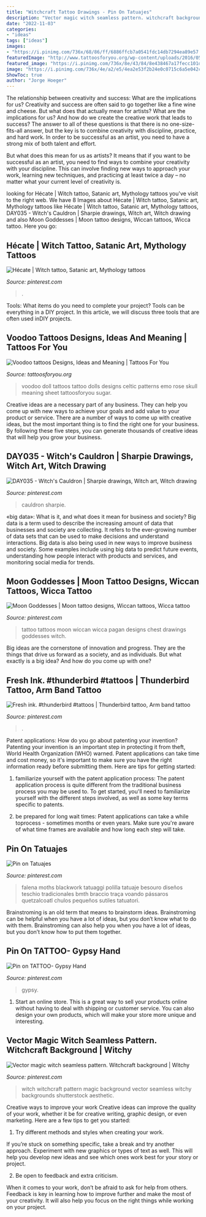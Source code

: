 ```yaml
---
title: "Witchcraft Tattoo Drawings - Pin On Tatuajes"
description: "Vector magic witch seamless pattern. witchcraft background"
date: "2022-11-03"
categories:
- "ideas"
tags: ["ideas"]
images:
- "https://i.pinimg.com/736x/68/86/ff/6886ffcb7a0541fdc14db7294ea89e57.jpg"
featuredImage: "http://www.tattoosforyou.org/wp-content/uploads/2016/05/Voodoo-Doll-Tattoos.jpg"
featured_image: "https://i.pinimg.com/736x/8e/43/84/8e438467a17fecc101db049a30f7a164.jpg"
image: "https://i.pinimg.com/736x/4e/a2/e5/4ea2e53f2b24e0c0715c6a5e042c810f.jpg"
ShowToc: true
author: "Jorge Hoeger"
---
```



The relationship between creativity and success: What are the implications for us?
Creativity and success are often said to go together like a fine wine and cheese. But what does that actually mean for artists? What are the implications for us? And how do we create the creative work that leads to success?
The answer to all of these questions is that there is no one-size-fits-all answer, but the key is to combine creativity with discipline, practice, and hard work. In order to be successful as an artist, you need to have a strong mix of both talent and effort.

But what does this mean for us as artists? It means that if you want to be successful as an artist, you need to find ways to combine your creativity with your discipline. This can involve finding new ways to approach your work, learning new techniques, and practicing at least twice a day – no matter what your current level of creativity is.

	

		
looking for Hécate | Witch tattoo, Satanic art, Mythology tattoos you've visit to the right web. We have 8 Images about Hécate | Witch tattoo, Satanic art, Mythology tattoos like Hécate | Witch tattoo, Satanic art, Mythology tattoos, DAY035 - Witch&#039;s Cauldron | Sharpie drawings, Witch art, Witch drawing and also Moon Goddesses | Moon tattoo designs, Wiccan tattoos, Wicca tattoo. Here you go:
		
    
## Hécate | Witch Tattoo, Satanic Art, Mythology Tattoos

<img loading=lazy src="https://i.pinimg.com/736x/f0/0e/f8/f00ef8ca787775b66b9d1ebf87909ae2.jpg" onerror="this.onerror=null;this.src='https://tse1.mm.bing.net/th?id=OIP.JfjeMBe6UT0ULI7LfzR03gHaJQ&amp;pid=15.1';" alt="Hécate | Witch tattoo, Satanic art, Mythology tattoos">

_Source: pinterest.com_

>. 

	

Tools: What items do you need to complete your project?
Tools can be everything in a DIY project. In this article, we will discuss three tools that are often used inDIY projects.

    
## Voodoo Tattoos Designs, Ideas And Meaning | Tattoos For You

<img loading=lazy src="http://www.tattoosforyou.org/wp-content/uploads/2016/05/Voodoo-Doll-Tattoos.jpg" onerror="this.onerror=null;this.src='https://tse4.mm.bing.net/th?id=OIP.Xu-g_sPg_oUIWe9v8fVhUQHaLV&amp;pid=15.1';" alt="Voodoo tattoos Designs, Ideas and Meaning | Tattoos For You">

_Source: tattoosforyou.org_

>voodoo doll tattoos tattoo dolls designs celtic patterns emo rose skull meaning sheet tattoosforyou sugar. 

	

Creative ideas are a necessary part of any business. They can help you come up with new ways to achieve your goals and add value to your product or service. There are a number of ways to come up with creative ideas, but the most important thing is to find the right one for your business. By following these five steps, you can generate thousands of creative ideas that will help you grow your business.

    
## DAY035 - Witch&#039;s Cauldron | Sharpie Drawings, Witch Art, Witch Drawing

<img loading=lazy src="https://i.pinimg.com/originals/48/50/27/485027cb4be70c3428c1d06a910d0021.jpg" onerror="this.onerror=null;this.src='https://tse2.mm.bing.net/th?id=OIP.NrIxIVFSh5eUPjh2MQTtwQHaJZ&amp;pid=15.1';" alt="DAY035 - Witch&#039;s Cauldron | Sharpie drawings, Witch art, Witch drawing">

_Source: pinterest.com_

>cauldron sharpie. 

	

«big data»: What is it, and what does it mean for business and society?
Big data is a term used to describe the increasing amount of data that businesses and society are collecting. It refers to the ever-growing number of data sets that can be used to make decisions and understand interactions. Big data is also being used in new ways to improve business and society. Some examples include using big data to predict future events, understanding how people interact with products and services, and monitoring social media for trends.

    
## Moon Goddesses | Moon Tattoo Designs, Wiccan Tattoos, Wicca Tattoo

<img loading=lazy src="https://i.pinimg.com/736x/4e/a2/e5/4ea2e53f2b24e0c0715c6a5e042c810f.jpg" onerror="this.onerror=null;this.src='https://tse3.mm.bing.net/th?id=OIP.4BZ8jpNiFfU42yuI6C-yWAAAAA&amp;pid=15.1';" alt="Moon Goddesses | Moon tattoo designs, Wiccan tattoos, Wicca tattoo">

_Source: pinterest.com_

>tattoo tattoos moon wiccan wicca pagan designs chest drawings goddesses witch. 

	

Big ideas are the cornerstone of innovation and progress. They are the things that drive us forward as a society, and as individuals. But what exactly is a big idea? And how do you come up with one?

    
## Fresh Ink. #thunderbird #tattoos | Thunderbird Tattoo, Arm Band Tattoo

<img loading=lazy src="https://i.pinimg.com/originals/81/7d/04/817d04dc64f7dcf5cbca8bfea5700a9e.jpg" onerror="this.onerror=null;this.src='https://tse1.mm.bing.net/th?id=OIP.59OBOtvwudV2i56PKeX39wHaFj&amp;pid=15.1';" alt="Fresh ink. #thunderbird #tattoos | Thunderbird tattoo, Arm band tattoo">

_Source: pinterest.com_

>. 

	

Patent applications: How do you go about patenting your invention?
Patenting your invention is an important step in protecting it from theft, World Health Organization (WHO) warned. Patent applications can take time and cost money, so it's important to make sure you have the right information ready before submitting them. Here are tips for getting started:
1. familiarize yourself with the patent application process: The patent application process is quite different from the traditional business process you may be used to. To get started, you'll need to familiarize yourself with the different steps involved, as well as some key terms specific to patents.



2. be prepared for long wait times: Patent applications can take a while toprocess - sometimes months or even years. Make sure you're aware of what time frames are available and how long each step will take.



    
## Pin On Tatuajes

<img loading=lazy src="https://i.pinimg.com/736x/8e/43/84/8e438467a17fecc101db049a30f7a164.jpg" onerror="this.onerror=null;this.src='https://tse4.mm.bing.net/th?id=OIP.DNOlhhZbT--EF6CVe9m7YQHaHa&amp;pid=15.1';" alt="Pin on Tatuajes">

_Source: pinterest.com_

>falena moths blackwork tatuaggi polilla tatuaje besouro diseños teschio tradicionales bmth braccio traça voando pássaros quetzalcoatl chulos pequeños sutiles tatuatori. 

	

Brainstroming is an old term that means to brainstorm ideas. Brainstroming can be helpful when you have a lot of ideas, but you don’t know what to do with them. Brainstroming can also help you when you have a lot of ideas, but you don’t know how to put them together.

    
## Pin On TATTOO- Gypsy Hand

<img loading=lazy src="https://i.pinimg.com/736x/68/86/ff/6886ffcb7a0541fdc14db7294ea89e57.jpg" onerror="this.onerror=null;this.src='https://tse3.mm.bing.net/th?id=OIP.LuZDbGhifI5wuNomWY_f2AHaHW&amp;pid=15.1';" alt="Pin on TATTOO- Gypsy Hand">

_Source: pinterest.com_

>gypsy. 

	

1. Start an online store. This is a great way to sell your products online without having to deal with shipping or customer service. You can also design your own products, which will make your store more unique and interesting.

    
## Vector Magic Witch Seamless Pattern. Witchcraft Background | Witchy

<img loading=lazy src="https://i.pinimg.com/736x/95/f5/45/95f545bfac77b4253f66bd932afae232--vector-magic-image-vector.jpg" onerror="this.onerror=null;this.src='https://tse4.mm.bing.net/th?id=OIP.aO5fL2G05ktmB-FBUUl-RAAAAA&amp;pid=15.1';" alt="Vector magic witch seamless pattern. Witchcraft background | Witchy">

_Source: pinterest.com_

>witch witchcraft pattern magic background vector seamless witchy backgrounds shutterstock aesthetic. 

	

Creative ways to improve your work
Creative ideas can improve the quality of your work, whether it be for creative writing, graphic design, or even marketing. Here are a few tips to get you started:
1. Try different methods and styles when creating your work.

If you’re stuck on something specific, take a break and try another approach. Experiment with new graphics or types of text as well. This will help you develop new ideas and see which ones work best for your story or project.

2. Be open to feedback and extra criticism.

When it comes to your work, don’t be afraid to ask for help from others. Feedback is key in learning how to improve further and make the most of your creativity. It will also help you focus on the right things while working on your project.


